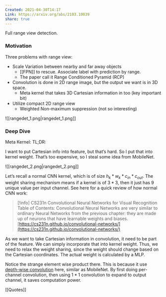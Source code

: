 ```yaml
---
Created: 2021-04-30T14:17
Link: https://arxiv.org/abs/2103.10039
share: true
---
```

Full range view detection.

### Motivation

Three problems with range view:

- Scale Variation between nearby and far away objects
    - [[FPN]] to rescue. Associate label with prediction by range.
    - The paper call it Range Conditioned Pyramid (RCP)
- Convolution is done in 2D range image, but the output we want is in 3D space.
    - Meta kernel that takes 3D Cartesian information in too (key important bit)
- Utilize compact 2D range view
    - Weighted Non-maximum suppression (not so interesting)

![[rangedet_1.png|rangedet_1.png]]

### Deep Dive

Meta Kernel: TL;DR:

I want to put Cartesian info into feature, but that’s hard. So I put that into kernel weight. That’s too expensive, so I steal some idea from MobileNet.

![[rangedet_2.png|rangedet_2.png]]

Let’s recall a normal CNN kernel, which is of size $h_k * w_k * c_{in} * c_{out}$﻿. The weight sharing mechanism means if a kernel is of $3* 3$﻿, then it just has 9 unique value per input channel. See here for a quick review of how normal CNN work:

> [!info] CS231n Convolutional Neural Networks for Visual Recognition  
> Table of Contents: Convolutional Neural Networks are very similar to ordinary Neural Networks from the previous chapter: they are made up of neurons that have learnable weights and biases.  
> [https://cs231n.github.io/convolutional-networks/](https://cs231n.github.io/convolutional-networks/)  

As we want to take Cartesian information in convolution, it need to be part of the feature. We can simply incorporate that into kernel weight. Thus, we need to relax the weight sharing, since the weight should change based on the Cartesian coordinates. The actual weight is calculated by a MLP.

Notice the strange element wise product there. This is because it use [depth-wise convolution](https://towardsdatascience.com/a-basic-introduction-to-separable-convolutions-b99ec3102728) here, similar as MobileNet. By first doing per-channel convolution, then using $1*1$﻿ convolution to expand to output channel, it saves computation power.

[[Quotes]]